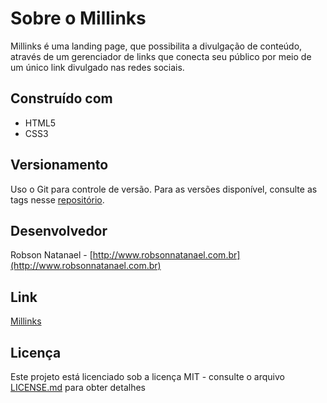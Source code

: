 # Sobre o Millinks

Millinks é uma landing page, que possibilita a divulgação de conteúdo, através de um gerenciador de links que conecta seu público por meio de um único link divulgado nas redes sociais.

## Construído com 

* HTML5
* CSS3

## Versionamento

Uso o Git para controle de versão. Para as versões disponível, consulte as tags nesse [repositório](https://github.com/robsonnatanael/millinks/releases).

## Desenvolvedor

Robson Natanael - [http://www.robsonnatanael.com.br](http://www.robsonnatanael.com.br)

## Link
[Millinks](www.robsonnatanael.com.br/rn-links)

## Licença

Este projeto está licenciado sob a licença MIT - consulte o arquivo [LICENSE.md](https://opensource.org/licenses/MIT) para obter detalhes
